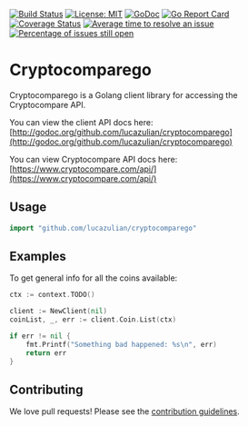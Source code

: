 [![Build Status](https://api.travis-ci.org/lucazulian/cryptocomparego.svg)](https://travis-ci.org/lucazulian/cryptocomparego)
[![License: MIT](https://img.shields.io/badge/License-MIT-yellow.svg)](https://opensource.org/licenses/MIT)
[![GoDoc](http://img.shields.io/badge/go-documentation-blue.svg?style=flat-square)](http://godoc.org/github.com/lucazulian/cryptocomparego)
[![Go Report Card](https://goreportcard.com/badge/github.com/lucazulian/cryptocomparego)](https://goreportcard.com/report/github.com/lucazulian/cryptocomparego)
[![Coverage Status](https://coveralls.io/repos/github/lucazulian/cryptocomparego/badge.svg?branch=master)](https://coveralls.io/github/lucazulian/cryptocomparego?branch=master)
[![Average time to resolve an issue](http://isitmaintained.com/badge/resolution/lucazulian/cryptocomparego.svg)](http://isitmaintained.com/project/lucazulian/cryptocomparego "Average time to resolve an issue")
[![Percentage of issues still open](http://isitmaintained.com/badge/open/lucazulian/cryptocomparego.svg)](http://isitmaintained.com/project/lucazulian/cryptocomparego "Percentage of issues still open")

# Cryptocomparego

Cryptocomparego is a Golang client library for accessing the Cryptocompare API.

You can view the client API docs here: [http://godoc.org/github.com/lucazulian/cryptocomparego](http://godoc.org/github.com/lucazulian/cryptocomparego)

You can view Cryptocompare API docs here: [https://www.cryptocompare.com/api/](https://www.cryptocompare.com/api/)


## Usage

```go
import "github.com/lucazulian/cryptocomparego"
```

## Examples


To get general info for all the coins available:

```go
ctx := context.TODO()

client := NewClient(nil)
coinList, _, err := client.Coin.List(ctx)

if err != nil {
    fmt.Printf("Something bad happened: %s\n", err)
    return err
}
```

## Contributing

We love pull requests! Please see the [contribution guidelines](CONTRIBUTING.md).

